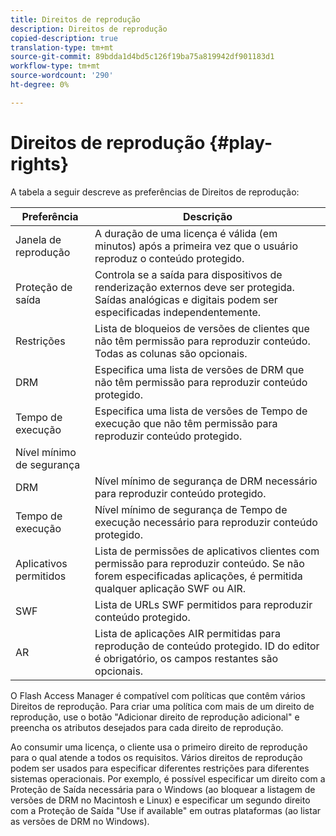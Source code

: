 ```yaml
---
title: Direitos de reprodução
description: Direitos de reprodução
copied-description: true
translation-type: tm+mt
source-git-commit: 89bdda1d4bd5c126f19ba75a819942df901183d1
workflow-type: tm+mt
source-wordcount: '290'
ht-degree: 0%

---
```



# Direitos de reprodução {#play-rights}

A tabela a seguir descreve as preferências de Direitos de reprodução:

| Preferência | Descrição |
|--- |--- |
| Janela de reprodução | A duração de uma licença é válida (em minutos) após a primeira vez que o usuário reproduz o conteúdo protegido. |
| Proteção de saída | Controla se a saída para dispositivos de renderização externos deve ser protegida. Saídas analógicas e digitais podem ser especificadas independentemente. |
| Restrições | Lista de bloqueios de versões de clientes que não têm permissão para reproduzir conteúdo. Todas as colunas são opcionais. |
| DRM | Especifica uma lista de versões de DRM que não têm permissão para reproduzir conteúdo protegido. |
| Tempo de execução | Especifica uma lista de versões de Tempo de execução que não têm permissão para reproduzir conteúdo protegido. |
| Nível mínimo de segurança |  |
| DRM | Nível mínimo de segurança de DRM necessário para reproduzir conteúdo protegido. |
| Tempo de execução | Nível mínimo de segurança de Tempo de execução necessário para reproduzir conteúdo protegido. |
| Aplicativos permitidos | Lista de permissões de aplicativos clientes com permissão para reproduzir conteúdo. Se não forem especificadas aplicações, é permitida qualquer aplicação SWF ou AIR. |
| SWF | Lista de URLs SWF permitidos para reproduzir conteúdo protegido. |
| AR | Lista de aplicações AIR permitidas para reprodução de conteúdo protegido. ID do editor é obrigatório, os campos restantes são opcionais. |

O Flash Access Manager é compatível com políticas que contêm vários Direitos de reprodução. Para criar uma política com mais de um direito de reprodução, use o botão &quot;Adicionar direito de reprodução adicional&quot; e preencha os atributos desejados para cada direito de reprodução.

Ao consumir uma licença, o cliente usa o primeiro direito de reprodução para o qual atende a todos os requisitos. Vários direitos de reprodução podem ser usados para especificar diferentes restrições para diferentes sistemas operacionais. Por exemplo, é possível especificar um direito com a Proteção de Saída necessária para o Windows (ao bloquear a listagem de versões de DRM no Macintosh e Linux) e especificar um segundo direito com a Proteção de Saída &quot;Use if available&quot; em outras plataformas (ao listar as versões de DRM no Windows).
